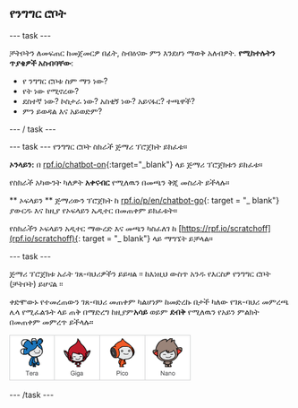 ## የንግግር ሮቦት

\--- task \---

ቻትቦትን ለመፍጠር ከመጀመርዎ በፊት, ስብዕናው ምን እንደሆነ ማወቅ አለብዎት. **የሚከተሉትን ጥያቄዎች አስብባቸው**:

+ የ ንግግር ሮቦቱ ስም ማን ነው?
+ የት ነው የሚኖረው?
+ ደስተኛ ነው? ኮስታራ ነው? አስቂኝ ነው? አይናፋር? ተጫዋች?
+ ምን ይወዳል እና አይወድም?

\--- / task \---

\--- task \--- የንግግር ሮቦት ስክራች ጅማሪ ፕሮጀክት ይክፈቱ።

**ኦንላይን:** በ [rpf.io/chatbot-on](http://rpf.io/chatbot-on){:target="_blank"} ላይ ጅማሪ ፕሮጀክቱን ይክፈቱ።

የስክራች አካውንት ካለዎት **አቀናብር** የሚለዉን በመጫን ቅጂ መስራት ይችላሉ።

** ኦፍላይን ** ጅማሪውን ፕሮጀክት ከ [ rpf.io/p/en/chatbot-go](http://rpf.io/p/en/chatbot-go){: target = "_ blank"}ያውርዱ እና ከዚያ የኦፍላይን ኤዲተር በመጠቀም ይክፈቱት።

የስክራችን ኦፍላይን አዲተር ማውረድ እና መጫን ካስፈለገ ከ [https://rpf.io/scratchoff](rpf.io/scratchoff){: target = "_ blank"} ላይ ማግኜት ይቻላል።

\--- task \---

ጅማሪ ፕሮጀክቱ አራት ገጸ-ባህሪዎችን ይይዛል ፡፡ ከእነዚህ ውስጥ አንዱ የእርስዎ የንግግር ሮቦት (ቻትቦት) ይሆናል ፡፡

ቀድሞውኑ የተመረጠውን ገጸ-ባህሪ መጠቀም ካልሆነም ከመድረኩ በታች ካለው የገጸ-ባህሪ መምረጫ ሌላ የሚፈልጉት ላይ ጠቅ በማድረግ ከዚያም**አሳይ** ወይም **ደብቅ** የሚለዉን የአይን ምልክት በመጠቀም መምረጥ ይችላሉ።

![Choose a character](images/chatbot-characters.png)

\--- /task \---